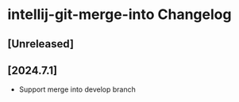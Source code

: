 <!-- Keep a Changelog guide -> https://keepachangelog.com -->

# intellij-git-merge-into Changelog

## [Unreleased]

## [2024.7.1]
- Support merge into develop branch
